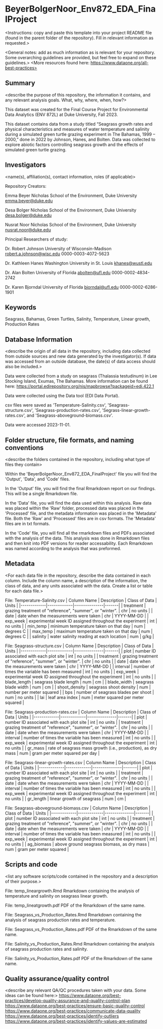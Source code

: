 # BeyerBolgerNoor_Env872_EDA_FinalProject
<Instructions: copy and paste this template into your project README file (found in the parent folder of the repository). Fill in relevant information as requested.>

<General notes: add as much information as is relevant for your repository. Some overarching guidelines are provided, but feel free to expand on these guidelines.>
<More resources found here: https://www.dataone.org/all-best-practices>
<Delete the text inside the brackets when formatting your file.>

## Summary

<describe the purpose of this repository, the information it contains, and any relevant analysis goals. What, why, where, when, how?>

This dataset was created for the Final Course Project for Environmental Data Analytics (ENV 872L) at Duke University, Fall 2023. 

This dataset contains data from a study titled “Seagrass growth rates and physical characteristics and measures of water temperature and salinity during a simulated green turtle grazing experiment in The Bahamas, 1999 – 2000,” done in 2022 by Johnson, Hanes, and Bolten. Data was collected to explore abiotic factors controlling seagrass growth and the effects of simulated green turtle grazing. 

## Investigators

<name(s), affiliation(s), contact information, roles (if applicable)>

Repository Creators:

Emma Beyer
Nicholas School of the Environment, Duke University
emma.beyer@duke.edu

Desa Bolger
Nicholas School of the Environment, Duke University
desa.bolger@duke.edu

Nusrat Noor
Nicholas School of the Environment, Duke University
nusrat.noor@duke.edu

Principal Researchers of study:

Dr.  Robert Johnson
University of Wisconsin-Madison
robert.a.johnson@wisc.edu
0000-0003-4072-5623
        
        
Dr.  Kathleen Hanes
Washington University in St. Louis
khanes@wustl.edu
        
        
Dr. Alan Bolten
University of Florida
abolten@ufl.edu
0000-0002-4834-2742
        
        
Dr. Karen Bjorndal
University of Florida
bjorndal@ufl.edu
0000-0002-6286-1901


## Keywords

<add relevant keywords here>
Seagrass, Bahamas, Green Turtles, Salinity, Temperature, Linear growth, Production Rates

## Database Information

<describe the origin of all data in the repository, including data collected from outside sources and new data generated by the investigator(s). If data was accessed from an outside database, the date(s) of data access should also be included.>

Data were collected from a study on seagrass (Thalassia testudinum) in Lee Stocking Island, Exumas, The Bahamas.  More information can be found here: https://portal.edirepository.org/nis/mapbrowse?packageid=edi.422.1

Data were collected using the Data tool (EDI Data Portal). 

csv files were saved as 'Temperature-Salinity.csv', 'Seagrass-structure.csv', 'Seagrass-production-rates.csv', 'Segrass-linear-growth-rates.csv', and 'Seagrass-aboveground-biomass.csv'. 

Data were accessed 2023-11-01. 

## Folder structure, file formats, and naming conventions 

<describe the folders contained in the repository, including what type of files they contain>
<describe the formats of files for the various purposes contained in the repository>
<describe your file naming conventions>

Within the 'BeyerBolgerNoor_Env872_EDA_FinalProject' file you will find the 'Output', 'Data', and 'Code' files. 

In the 'Output' file, you will find the final Rmarkdown report on our findings. This will be a single Rmarkdown file. 

In the 'Data' file, you will find the data used within this analysis. Raw data was placed within the 'Raw' folder, processed data was placed in the 'Processed' file, and the metadata information was placed in the 'Metadata' file. Both the 'Raw' and 'Processed' files are in csv formats. The 'Metadata' files are in txt formats.

In the 'Code' file, you will find all the rmarkdown files and PDFs associated with the analysis of the data. This analysis was done in Rmarkdown files and then knit into PDF versions for reader accessability. Each Rmarkdown was named according to the analysis that was preformed. 

## Metadata

<For each data file in the repository, describe the data contained in each column. Include the column name, a description of the information, the class of data, and any units associated with the data. Create a list or table for each data file.> 

File: Temperature-Salinity.csv
| Column Name | Description | Class of Data | Units |
|-------------|-------------|---------------|-------|
| treatment | grazing treatment of "reference", "summer", or "winter". | chr | no units |
| date | date when the measurements were taken | chr | YYYY-MM-DD |
| exp_week | experimental week ID assigned throughout the experiment | int | no units |
| min_temp | minimum temperature taken on that day | num | degrees C |
| max_temp | maximum temperature taken on that day | num | degrees C |
| salinity | water salinity reading at each location | num | g/kg |

File: Seagrass-structure.csv
| Column Name | Description | Class of Data | Units |
|-------------|-------------|---------------|-------|
| plot | number ID associated with each plot site | int | no units |
| treatment | grazing treatment of "reference", "summer", or "winter". | chr | no units |
| date | date when the measurements were taken | chr | YYYY-MM-DD |
| interval | number of times the variable has been measured | int | no units |
| exp_week | experimental week ID assigned throughout the experiment | int | no units |
| blade_length | seagrass blade length  | num | cm |
| blade_width | seagrass blade width  | num | cm |
| shoot_density | seagrass shoot density  | num | number per meter squared |
| bps | number of seagrass blades per shoot  | num | no units |
| lai | leaf area index  | num | meter squared per meter squared |

File: Seagrass-production-rates.csv
| Column Name | Description | Class of Data | Units |
|-------------|-------------|---------------|-------|
| plot | number ID associated with each plot site | int | no units |
| treatment | grazing treatment of "reference", "summer", or "winter". | chr | no units |
| date | date when the measurements were taken | chr | YYYY-MM-DD |
| interval | number of times the variable has been measured | int | no units |
| exp_week | experimental week ID assigned throughout the experiment | int | no units |
| gr_mass | rate of seagrass mass growth (i.e., production), as dry mass | num | gram per meter squared per day |

File: Seagrass-linear-growth-rates.csv
| Column Name | Description | Class of Data | Units |
|-------------|-------------|---------------|-------|
| plot | number ID associated with each plot site | int | no units |
| treatment | grazing treatment of "reference", "summer", or "winter". | chr | no units |
| date | date when the measurements were taken | chr | YYYY-MM-DD |
| interval | number of times the variable has been measured | int | no units |
| exp_week | experimental week ID assigned throughout the experiment | int | no units |
| gr_length | linear growth of seagrass | num | cm |

File: Seagrass-aboveground-biomass.csv
| Column Name | Description | Class of Data | Units |
|-------------|-------------|---------------|-------|
| plot | number ID associated with each plot site | int | no units |
| treatment | grazing treatment of "reference", "summer", or "winter". | chr | no units |
| date | date when the measurements were taken | chr | YYYY-MM-DD |
| interval | number of times the variable has been measured | int | no units |
| exp_week | experimental week ID assigned throughout the experiment | int | no units |
| ag_biomass | above ground seagrass biomass, as dry mass | num | gram per meter squared |

## Scripts and code

<list any software scripts/code contained in the repository and a description of their purpose.>

File: temp_lineargrowth.Rmd
Rmarkdown containing the analysis of temperature and salinity on seagrass linear growth.

File: temp_lineatgrowth.pdf
PDF of the Rmarkdown of the same name.

File: Seagrass_vs_Production_Rates.Rmd
Rmarkdown containing the analysis of seagrass production rates and temperature.

File: Seagrass_vs_Production_Rates.pdf
PDF of the Rmarkdown of the same name.

File: Salinity_vs_Production_Rates.Rmd
Rmarkdown containing the analysis of seagrass production rates and salinity.

File: Salinity_vs_Production_Rates.pdf
PDF of the Rmarkdown of the same name.

## Quality assurance/quality control

<describe any relevant QA/QC procedures taken with your data. Some ideas can be found here:>
<https://www.dataone.org/best-practices/develop-quality-assurance-and-quality-control-plan>
<https://www.dataone.org/best-practices/ensure-basic-quality-control>
<https://www.dataone.org/best-practices/communicate-data-quality>
<https://www.dataone.org/best-practices/identify-outliers>
<https://www.dataone.org/best-practices/identify-values-are-estimated>